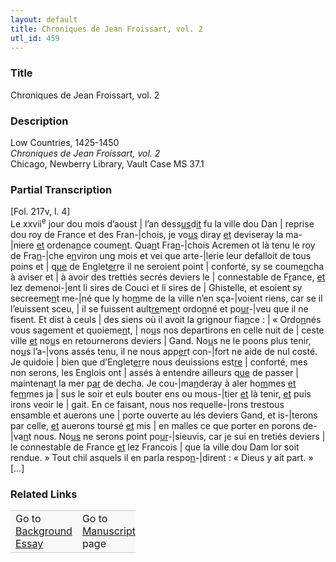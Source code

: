 ```yaml
---  
layout: default  
title: Chroniques de Jean Froissart, vol. 2  
utl_id: 459
---
```


### Title

Chroniques de Jean Froissart, vol. 2

### Description

<p>Low Countries, 1425-1450<br /><em>Chroniques de Jean Froissart, vol. 2</em><br />
Chicago, Newberry Library, Vault Case MS 37.1</p>



### Partial Transcription

<p>[Fol. 217v, l. 4]<br />
Le xxvii<sup>e</sup> jour dou mois d’aoust | l’an dess<u>us</u>d<u>it</u> fu la ville dou Dan | reprise dou roy de France et des Fran-|chois, je vo<u>us</u> diray <u>et</u> deviseray la ma-|niere <u>et</u> ordena<u>n</u>ce coume<u>n</u>t. Qua<u>n</u>t Fra<u>n</u>-|chois Acremen ot là tenu le roy de Fra<u>n</u>-|che e<u>n</u>viron ung mois et vei que arte-|lerie leur defalloit de tous poins et | q<u>ue</u> de Englet<u>er</u>re il ne seroient point | conforté, sy se coume<u>n</u>cha à aviser et | à avoir des trettiés secrés deviers le | connestable de F<u>r</u>ance, <u>e</u><u>t</u> lez demenoi-|ent li sires de Couci et li sires de | Ghistelle, et esoient sy secreeme<u>n</u>t me-|né que ly ho<u>m</u>me de la ville n’en sça-|voient riens, car se il l’euissent sceu, | il se fuissent ault<u>re</u>me<u>n</u>t ordo<u>n</u>né et po<u>ur</u>-|veu que il ne fisent. Et dist à ceuls | des siens où il avoit la grignour fia<u>n</u>ce : | « Ordo<u>n</u>nés vous sagement et quoieme<u>n</u>t, | no<u>u</u>s nos departirons en celle nuit de | ceste ville <u>et</u> no<u>u</u>s en retournerons deviers | Gand. No<u>u</u>s ne le poons plus tenir, no<u>u</u>s l’a-|vons assés tenu, il ne nous app<u>er</u>t con-|fort ne aide de nul costé. Je quidoie | bien que d’Englet<u>er</u>re nous deuissions est<u>re</u> | conforté, mes non serons, les Englois ont | assés à entendre ailleurs q<u>ue</u> de passer | maintena<u>n</u>t la mer p<u>ar</u> de decha. Je cou-|ma<u>n</u>deray à aler ho<u>m</u>mes <u>et</u> fe<u>m</u>mes ja | sus le soir et euls bouter ens ou mous-|tier <u>et</u> là tenir, <u>et</u> puis irons veoir le | gait. En ce faisant, nous nos requelle-|rons trestous ensamble et auerons une | porte ouverte au lés deviers Gand, et is-|terons par celle, <u>et</u> auerons toursé <u>et</u> mis | en malles ce que porter en porons de-|va<u>n</u>t nous. No<u>us</u> ne serons point po<u>ur</u>-|sieuvis, car je sui en tretiés deviers | le connestable de France <u>et</u> lez Francois | que la ville dou Dam lor soit rendue. » Tout chil asquels il en parla respo<u>n</u>-|dirent : « Dieus y ait part. » […]</p>



### Related Links

<table border="0.5" cellpadding="1" cellspacing="1" style="width: 200px; background-color:#F8F8F8;">
    <tbody style="border-color:#ccc">
        <tr style="border-color:#ccc">
            <td>Go to <a href="https://centerfordigitalhumanities.github.io/Newberry-French-paleography/essay/459" target="_blank">Background Essay</a></td>
            <td>Go to <a href="https://centerfordigitalhumanities.github.io/Newberry-French-paleography/www/record.html?id=459" target="_blank">Manuscript</a> page</td>
        </tr>
    </tbody>
</table>
